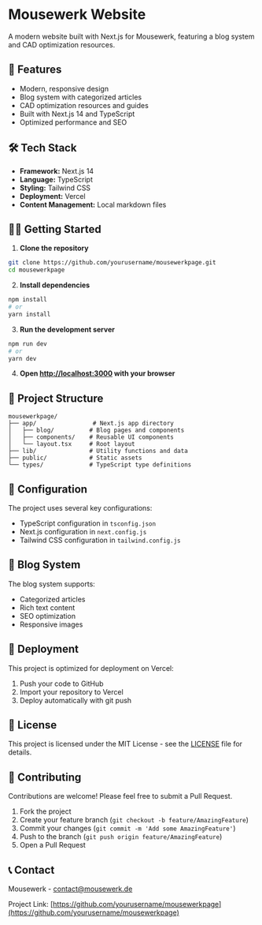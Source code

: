 # Mousewerk Website

A modern website built with Next.js for Mousewerk, featuring a blog system and CAD optimization resources.

## 🚀 Features

- Modern, responsive design
- Blog system with categorized articles
- CAD optimization resources and guides
- Built with Next.js 14 and TypeScript
- Optimized performance and SEO

## 🛠️ Tech Stack

- **Framework:** Next.js 14
- **Language:** TypeScript
- **Styling:** Tailwind CSS
- **Deployment:** Vercel
- **Content Management:** Local markdown files

## 🏃‍♂️ Getting Started

1. **Clone the repository**
```bash
git clone https://github.com/yourusername/mousewerkpage.git
cd mousewerkpage
```

2. **Install dependencies**
```bash
npm install
# or
yarn install
```

3. **Run the development server**
```bash
npm run dev
# or
yarn dev
```

4. **Open [http://localhost:3000](http://localhost:3000) with your browser**

## 📁 Project Structure

```
mousewerkpage/
├── app/                # Next.js app directory
│   ├── blog/          # Blog pages and components
│   ├── components/    # Reusable UI components
│   └── layout.tsx     # Root layout
├── lib/               # Utility functions and data
├── public/            # Static assets
└── types/             # TypeScript type definitions
```

## 🔧 Configuration

The project uses several key configurations:

- TypeScript configuration in `tsconfig.json`
- Next.js configuration in `next.config.js`
- Tailwind CSS configuration in `tailwind.config.js`

## 📝 Blog System

The blog system supports:
- Categorized articles
- Rich text content
- SEO optimization
- Responsive images

## 🚀 Deployment

This project is optimized for deployment on Vercel:

1. Push your code to GitHub
2. Import your repository to Vercel
3. Deploy automatically with git push

## 📄 License

This project is licensed under the MIT License - see the [LICENSE](LICENSE) file for details.

## 👥 Contributing

Contributions are welcome! Please feel free to submit a Pull Request.

1. Fork the project
2. Create your feature branch (`git checkout -b feature/AmazingFeature`)
3. Commit your changes (`git commit -m 'Add some AmazingFeature'`)
4. Push to the branch (`git push origin feature/AmazingFeature`)
5. Open a Pull Request

## 📞 Contact

Mousewerk - [contact@mousewerk.de](mailto:contact@mousewerk.de)

Project Link: [https://github.com/yourusername/mousewerkpage](https://github.com/yourusername/mousewerkpage)

